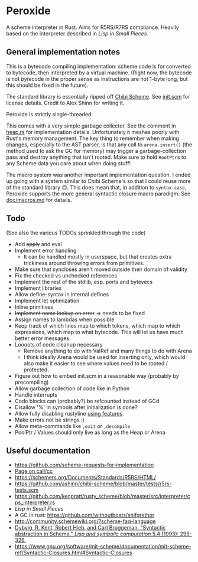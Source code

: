 # Peroxide

A scheme interpreter in Rust. Aims for R5RS/R7RS compliance. Heavily based
on the interpreter described in _Lisp in Small Pieces_.

## General implementation notes

This is a bytecode compiling implementation: scheme code is for converted to bytecode, then interpreted by a virtual
machine. (Right now, the bytecode is not *byte*code in the proper sense as instructions are not 1-byte long, but
this should be fixed in the future).

The standard library is essentially ripped off [Chibi Scheme](https://github.com/ashinn/chibi-scheme). See
[init.scm](src/scheme-lib/init.scm) for license details. Credit to Alex Shinn for writing it.

Peroxide is strictly single-threaded.

This comes with a very simple garbage collector. See the comment in [heap.rs](src/heap.rs) for implementation details.
Unfortunately it meshes poorly with Rust's memory management. The key thing to remember when making changes,
especially to the AST parser, is that any call to `arena.insert()` (the method used to ask the GC for memory) may
trigger a garbage-collection pass and destroy anything that isn't rooted. Make sure to hold `RootPtr`s to any
Scheme data you care about when doing stuff!

The macro system was another important implementation question. I ended up going with a system similar to Chibi
Scheme's so that I could reuse more of the standard library 🙃. This does mean that, in addition to `syntax-case`,
Peroxide supports the more general syntactic closure macro paradigm. See [doc/macros.md](doc/macros.md) for details.

## Todo

(See also the various TODOs sprinkled through the code)

* Add ~~apply~~ and eval
* Implement error handling
  * It can be handled mostly in userspace, but that creates
    extra trickiness around throwing errors from primitives.
* Make sure that syncloses aren't moved outside their domain of validity
* Fix the checked vs unchecked references
* Implement the rest of the stdlib, esp. ports and bytevecs
* Implement libraries
* Allow define-syntax in internal defines
* Implement let optimization
* Inline primitives
* ~~Implement name lookup on error~~ ⇒ needs to be fixed
* Assign names to lambdas when possible
* Keep track of which lines map to which tokens, which map to which
expressions, which map to what bytecode. This will let us have
much better error messages.
* Loooots of code cleanup necessary
  * Remove anything to do with ValRef and many things to do with Arena
  * I think ideally Arena would be used for inserting only, which would also make it easier to see where
    values need to be rooted / protected.
* Figure out how to embed init.scm in a reasonable way (probably by precompiling)
* Allow garbage collection of code like in Python
* Handle interrupts
* Code blocks can (probably?) be refcounted instead of GCd
* Disallow '%' in symbols after initialization is done?
* Allow fully disabling rustyline [using features](
https://doc.rust-lang.org/cargo/reference/manifest.html#the-features-section).
* Make errors not be strings :)
* Allow meta-commands like `,exit` or `,decompile`
* PoolPtr / Values should only live as long as the Heap or Arena

## Useful documentation

* https://github.com/scheme-requests-for-implementation
* [Page on call/cc](http://www.madore.org/~david/computers/callcc.html#sec_whatis)
* https://schemers.org/Documents/Standards/R5RS/HTML/
* https://github.com/ashinn/chibi-scheme/blob/master/tests/r5rs-tests.scm
* https://github.com/kenpratt/rusty_scheme/blob/master/src/interpreter/cps_interpreter.rs
* _Lisp in Small Pieces_
* A GC in rust: https://github.com/withoutboats/shifgrethor
* http://community.schemewiki.org/?scheme-faq-language
* [Dybvig, R. Kent, Robert Hieb, and Carl Bruggeman. "Syntactic abstraction in Scheme."
_Lisp and symbolic computation_ 5.4 (1993): 295-326.
](https://www.cs.indiana.edu/~dyb/pubs/LaSC-5-4-pp295-326.pdf)
* https://www.gnu.org/software/mit-scheme/documentation/mit-scheme-ref/Syntactic-Closures.html#Syntactic-Closures

